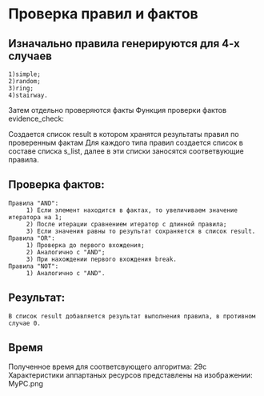 # Проверка правил и фактов

## Изначально правила генерируются для 4-х случаев 
	1)simple; 
	2)random;
	3)ring;
	4)stairway.
Затем отдельно проверяются факты
Функция проверки фактов evidence_check:

Cоздается список result в котором хранятся результаты правил по проверенным фактам
Для каждого типа правил создается список в составе списка s_list, далее в эти списки заносятся соответвующие правила.
## Проверка фактов: ## 
	Правила "AND": 
		 1) Если элемент находится в фактах, то увеличиваем значение итератора на 1;
		 2) После итерации сравнением итератор с длинной правила;
		 3) Если значения равны то результат сохраняется в список result.
	Правила "OR":  
		 1) Проверка до первого вхождения; 
		 2) Аналогично с "AND";
		 3) При нахождении первого вхождения break. 
	Правила "NOT": 
		 1) Аналогично с "AND".
	
## Результат:
	В список result добавляется результат выполнения правила, в противном случае 0.

## Время
Полученное время для соответсвующего алгоритма: 29c
Характеристики аппартаных ресурсов представлены на изображении: MyPC.png


